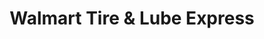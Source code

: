 ---
title: "Walmart Tire & Lube Express"
url: /lakewood/walmart-tire-and-lube-express/
shop: car repair
---